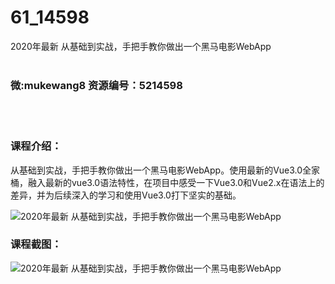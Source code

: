 # 61_14598
2020年最新 从基础到实战，手把手教你做出一个黑马电影WebApp
<br/></br>
<h3>微:mukewang8 资源编号：5214598</h3>
<br/></br>
<h3>课程介绍：</h3>
<p>从基础到实战，手把手教你做出一个黑马电影<a title="查看与 WebApp 相关的文章" target="_blank">WebApp</a>。使用最新的Vue3.0全家桶，融入最新的vue3.0语法特性，在项目中感受一下Vue3.0和Vue2.x在语法上的差异，并为后续深入的学习和使用Vue3.0打下坚实的基础。</p>
<p><img src="https://www.ko996.com/wp-content/uploads/img/2020/07/1-83.png" alt="2020年最新 从基础到实战，手把手教你做出一个黑马电影WebApp"></p>
<div class="info-desc">
<h3>课程截图：</h3>
<p><img src="https://www.ko996.com/wp-content/uploads/img/2020/07/2-83.png" alt="2020年最新 从基础到实战，手把手教你做出一个黑马电影WebApp"></p>


			
</div>
